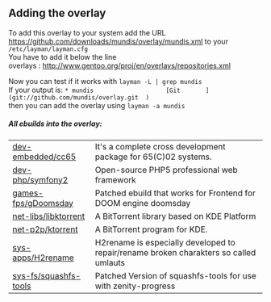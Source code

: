 Adding the overlay
------------------
To add this overlay to your system add the URL      
https://github.com/downloads/mundis/overlay/mundis.xml
to your `/etc/layman/layman.cfg`  
You have to add it below the line  
overlays  :     http://www.gentoo.org/proj/en/overlays/repositories.xml

Now you can test if it works with `layman -L | grep mundis`  
If your output is:
`* mundis                    [Git       ] (git://github.com/mundis/overlay.git  )`  
then you can add the overlay using `layman -a mundis`

##### All ebuilds into the overlay:  

<table>
<tr><td>
<a href=https://github.com/mundis/overlay/tree/master/dev-embedded/cc65>dev-embedded/cc65</a>
</td><td>
It's a complete cross development package for 65(C)02 systems.
</td></tr>
<tr><td>
<a href=https://github.com/mundis/overlay/tree/master/dev-php/symfony2>dev-php/symfony2</a>
</td><td>
Open-source PHP5 professional web framework
</td></tr>
<tr><td>
<a href=https://github.com/mundis/overlay/tree/master/games-fps/gDoomsday>games-fps/gDoomsday</a>
</td><td>
Patched ebuild that works for Frontend for DOOM engine doomsday
</td></tr>
<tr><td>
<a href=https://github.com/mundis/overlay/tree/master/net-libs/libktorrent>net-libs/libktorrent</a>
</td><td>
A BitTorrent library based on KDE Platform
</td></tr>
<tr><td>
<a href=https://github.com/mundis/overlay/tree/master/net-p2p/ktorrent>net-p2p/ktorrent</a>
</td><td>
A BitTorrent program for KDE.
</td></tr>
<tr><td>
<a href=https://github.com/mundis/overlay/tree/master/sys-apps/H2rename>sys-apps/H2rename</a>
</td><td>
H2rename is especially developed to repair/rename broken charakters so called umlauts
</td></tr>
<tr><td>
<a href=https://github.com/mundis/overlay/tree/master/sys-fs/squashfs-tools>sys-fs/squashfs-tools</a>
</td><td>
Patched Version of squashfs-tools for use with zenity-progress
</td></tr>
</table>
